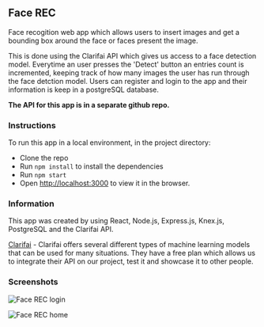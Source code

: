 ## Face REC 

Face recogition web app which allows users to insert images and get a bounding box around the face or faces present the image. 

This is done using the Clarifai API which gives us access to a face detection model. Everytime an user presses the 'Detect' button an entries count is incremented, keeping track of how many images the user has run through the face detction model. Users can register and login to the app and their information is keep in a 
postgreSQL database.

**The API for this app is in a separate github repo.**

### Instructions
To run this app in a local environment, in the project directory:
  - Clone the repo
  - Run `npm install` to install the dependencies
  - Run `npm start`
  - Open [http://localhost:3000](http://localhost:3000) to view it in the browser.

### Information

This app was created by using React, Node.js, Express.js, Knex.js, PostgreSQL and the Clarifai API.

[Clarifai](https://docs.clarifai.com/) - Clarifai offers several different types of machine learning models that can be used for many situations. They have a free plan which allows us to integrate their API on our project, test it and showcase it to other people.

### Screenshots

![Face REC login](https://user-images.githubusercontent.com/58770446/90749696-0f8c0480-e2d4-11ea-9737-1d0de876bdbe.png)

![Face REC home](https://user-images.githubusercontent.com/58770446/90749744-1d418a00-e2d4-11ea-8711-de2e3a84cd44.png)